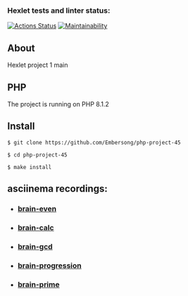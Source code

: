 ### Hexlet tests and linter status:
[![Actions Status](https://github.com/Embersong/php-project-45/actions/workflows/hexlet-check.yml/badge.svg)](https://github.com/Embersong/php-project-45/actions)
[![Maintainability](https://api.codeclimate.com/v1/badges/a5adb1dc29a6d9b357f8/maintainability)](https://codeclimate.com/github/Embersong/php-project-45/maintainability)

## About
Hexlet project 1 main
## PHP
The project is running on PHP 8.1.2
## Install
```
$ git clone https://github.com/Embersong/php-project-45

$ cd php-project-45

$ make install
```

## asciinema recordings:
* ### [brain-even](https://asciinema.org/a/jxx5UZob8s5w1KA3qGGdeCFVz)

* ### [brain-calc](https://asciinema.org/a/Ei4S7HRN2mRbYmKHKBKan1qWS)

* ### [brain-gcd](https://asciinema.org/a/O764eSB2ZLfWIYYCYB3fBC2cn)

* ### [brain-progression](https://asciinema.org/a/cRb4IKIVORU9F5Xe4Xtsf8hRM)

* ### [brain-prime](https://asciinema.org/a/ZExcqqz9Wl99zuKHXJGuHsSgU)

